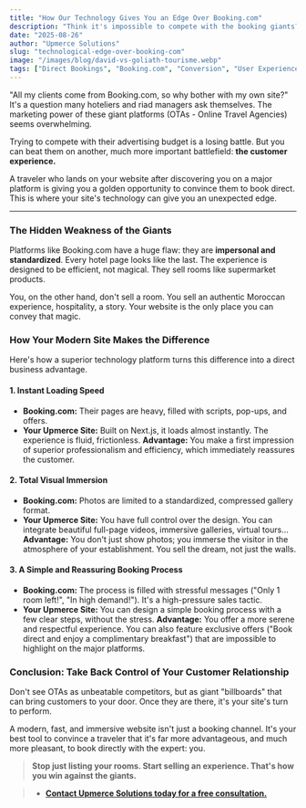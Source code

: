 ```yaml
---
title: "How Our Technology Gives You an Edge Over Booking.com"
description: "Think it's impossible to compete with the booking giants? Think again. Discover how a superior direct booking experience can help you take back control."
date: "2025-08-26"
author: "Upmerce Solutions"
slug: "technological-edge-over-booking-com"
image: "/images/blog/david-vs-goliath-tourisme.webp"
tags: ["Direct Bookings", "Booking.com", "Conversion", "User Experience", "Tourism Morocco"]
---
```


"All my clients come from Booking.com, so why bother with my own site?" It's a question many hoteliers and riad managers ask themselves. The marketing power of these giant platforms (OTAs - Online Travel Agencies) seems overwhelming.

Trying to compete with their advertising budget is a losing battle. But you can beat them on another, much more important battlefield: **the customer experience.**

A traveler who lands on your website after discovering you on a major platform is giving you a golden opportunity to convince them to book direct. This is where your site's technology can give you an unexpected edge.



---

### **The Hidden Weakness of the Giants**

Platforms like Booking.com have a huge flaw: they are **impersonal and standardized**. Every hotel page looks like the last. The experience is designed to be efficient, not magical. They sell rooms like supermarket products.

You, on the other hand, don't sell a room. You sell an authentic Moroccan experience, hospitality, a story. Your website is the only place you can convey that magic.

### **How Your Modern Site Makes the Difference**

Here's how a superior technology platform turns this difference into a direct business advantage.

#### **1. Instant Loading Speed**
* **Booking.com:** Their pages are heavy, filled with scripts, pop-ups, and offers.
* **Your Upmerce Site:** Built on Next.js, it loads almost instantly. The experience is fluid, frictionless. **Advantage:** You make a first impression of superior professionalism and efficiency, which immediately reassures the customer.

#### **2. Total Visual Immersion**
* **Booking.com:** Photos are limited to a standardized, compressed gallery format.
* **Your Upmerce Site:** You have full control over the design. You can integrate beautiful full-page videos, immersive galleries, virtual tours... **Advantage:** You don't just show photos; you immerse the visitor in the atmosphere of your establishment. You sell the dream, not just the walls.

#### **3. A Simple and Reassuring Booking Process**
* **Booking.com:** The process is filled with stressful messages ("Only 1 room left!", "In high demand!"). It's a high-pressure sales tactic.
* **Your Upmerce Site:** You can design a simple booking process with a few clear steps, without the stress. **Advantage:** You offer a more serene and respectful experience. You can also feature exclusive offers ("Book direct and enjoy a complimentary breakfast") that are impossible to highlight on the major platforms.

### **Conclusion: Take Back Control of Your Customer Relationship**

Don't see OTAs as unbeatable competitors, but as giant "billboards" that can bring customers to your door. Once they are there, it's your site's turn to perform.

A modern, fast, and immersive website isn't just a booking channel. It's your best tool to convince a traveler that it's far more advantageous, and much more pleasant, to book directly with the expert: you.

> **Stop just listing your rooms. Start selling an experience. That's how you win against the giants.**

> * [**Contact Upmerce Solutions today for a free consultation.**](https://www.upmerce.com/en#contact)